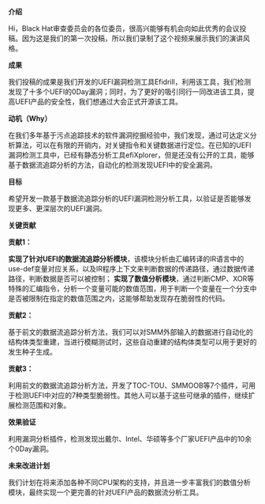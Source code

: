 **介绍**

Hi，Black Hat审查委员会的各位委员，很高兴能够有机会向如此优秀的会议投稿。因为这是我们的第一次投稿，所以我们录制了这个视频来展示我们的演讲风格。

**成果**

我们投稿的成果是我们开发的UEFI漏洞检测工具Efidrill，利用该工具，我们检测发现了十多个UEFI的0Day漏洞；同时，为了更好的吸引同行一同改进该工具，提高UEFI产品的安全性，我们想通过大会正式开源该工具。

**动机（Why）**

在我们多年基于污点追踪技术的软件漏洞挖掘经验中，我们发现，通过可达定义分析算法，可以在有限的开销内，对关键指令和关键数据进行定位。在已知的UEFI漏洞检测工具中，已经有静态分析工具efiXplorer，但是还没有公开的工具，能够基于数据流追踪分析的方法，自动化的检测发现UEFI中的安全漏洞。

**目标**

希望开发一款基于数据流追踪分析的UEFI漏洞检测分析工具，以验证是否能够发现更多、更深层次的UEFI漏洞。

**关键贡献**

**贡献1：**

**实现了针对UEFI的数据流追踪分析模块**，该模块分析由汇编转译的IR语言中的use-def变量对应关系，以及IR程序上下文来判断数据的传递路径，通过数据传递路径，判断数据是否可以被控制；
**实现了数值分析模块**，通过判断CMP、XOR等特殊的汇编指令，分析一个变量可能的数值范围，用于判断一个变量在一个分支中是否被限制在指定的数值范围之内，这能够帮助发现存在脆弱性的代码。

**贡献2：**

基于前文的数据流追踪分析方法，我们可以对SMM外部输入的数据进行自动化的结构体类型重建，当进行模糊测试时，这些自动重建的结构体类型可以用于更好的发生种子生成。

**贡献3：**

利用前文的数据流追踪分析方法，开发了TOC-TOU、SMMOOB等7个插件，可用于检测UEFI中对应的7种类型脆弱性。其他人可以基于这些可继承的插件，继续扩展检测范围和对象。

**效果验证**

利用漏洞分析插件，检测发现出戴尔、Intel、华硕等多个厂家UEFI产品中的10余个0Day漏洞。

**未来改进计划**

我们计划在将来添加各种不同CPU架构的支持，并且进一步丰富我们的数值分析模块，最终实现一个更完善的针对UEFI产品的数据流分析工具。
